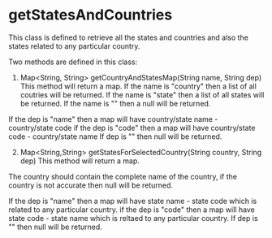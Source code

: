 # getStatesAndCountries
This class is defined to retrieve all the states and countries and also the states related to any particular country.

Two methods are defined in this class:
1. Map<String, String> getCountryAndStatesMap(String name, String dep)
This method will return a map.
If the name is "country" then a list of all coutries will be returned.
If the name is "state" then a list of all states will be returned.
If the name is "" then a null will be returned.

If the dep is "name" then a map will have country/state name - country/state code
if the dep is "code" then a map will have country/state code - country/state name
If dep is "" then null will be returned.

2. Map<String,String> getStatesForSelectedCountry(String country, String dep)
This method will return a map.

The country should contain the complete name of the country, if the country is not accurate then null will be returned.

If the dep is "name" then a map will have state name - state code which is related to any particular country.
if the dep is "code" then a map will have state code - state name which is reltaed to any particular country.
If dep is "" then null will be returned.
